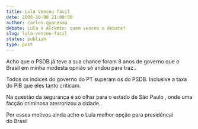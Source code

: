 ```yaml
---
title: Lula Venceu fácil
date: 2006-10-08 21:00:00
author: carlos.quaresma
debate: Lula X Alckmin: quem venceu o debate?
slug: lula-venceu-facil
status: publish 
type: post
---
```


Acho que o PSDB já teve a sua chance foram 8 anos de governo que o Brasil em minha modesta opnião só andou para traz.. 


Todos os indices do governo do PT superam os do PSDB. Inclusive a taxa do PIB que eles tanto criticam. 


Na questão da segurança é só olhar para o estado de São Paulo , onde uma facção criminosa aterrorizou a cidade..


Por esses motivos ainda acho o Lula melhor opção para presidêncai do Brasil  


